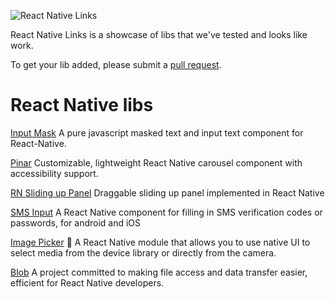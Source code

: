 ![React Native Links](https://i.imgur.com/9LekXA1.jpg "React Native Links")

React Native Links is a showcase of libs that we've tested and looks like work.

To get your lib added, please submit a [pull request](https://github.com/https://github.com/FotonTech/react-native-links/pulls).

# React Native libs

[Input Mask](https://github.com/benhurott/react-native-masked-text)
A pure javascript masked text and input text component for React-Native.

[Pinar](https://github.com/kristerkari/pinar)
Customizable, lightweight React Native carousel component with accessibility support.

[RN Sliding up Panel](https://github.com/octopitus/rn-sliding-up-panel)
Draggable sliding up panel implemented in React Native

[SMS Input](https://github.com/shixiaoquan/react-native-sms-verifycode)
A React Native component for filling in SMS verification codes or passwords, for android and iOS

[Image Picker](https://github.com/react-native-community/react-native-image-picker)
🌄 A React Native module that allows you to use native UI to select media from the device library or directly from the camera.

[Blob](https://github.com/joltup/rn-fetch-blob)
A project committed to making file access and data transfer easier, efficient for React Native developers.
